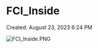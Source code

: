 # FCI_Inside

Created: August 23, 2023 6:24 PM

![FCI_Inside.PNG](FCI_Inside%20472d40a3bd194b45b99a9f65d16f2240/FCI_Inside.png)